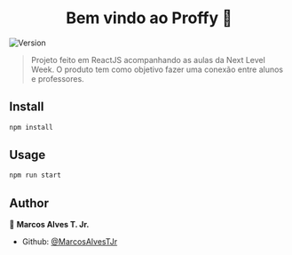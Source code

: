 <h1 align="center">Bem vindo ao Proffy 👋</h1>
<p>
  <img alt="Version" src="https://img.shields.io/badge/version-0.1.0-blue.svg?cacheSeconds=2592000" />
</p>

> Projeto feito em ReactJS acompanhando as aulas da Next Level Week. O produto tem como objetivo fazer uma conexão entre alunos e professores.

## Install

```sh
npm install
```

## Usage

```sh
npm run start
```

## Author

👤 **Marcos Alves T. Jr.**

- Github: [@MarcosAlvesTJr](https://github.com/MarcosAlvesTJr)
